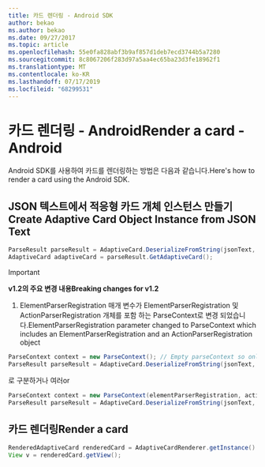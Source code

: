 ```yaml
---
title: 카드 렌더링 - Android SDK
author: bekao
ms.author: bekao
ms.date: 09/27/2017
ms.topic: article
ms.openlocfilehash: 55e0fa828abf3b9af857d1deb7ecd3744b5a7280
ms.sourcegitcommit: 8c8067206f283d97a5aa4ec65ba23d3fe18962f1
ms.translationtype: MT
ms.contentlocale: ko-KR
ms.lasthandoff: 07/17/2019
ms.locfileid: "68299531"
---
```

# <a name="render-a-card---android"></a><span data-ttu-id="5a61b-102">카드 렌더링 - Android</span><span class="sxs-lookup"><span data-stu-id="5a61b-102">Render a card - Android</span></span>

<span data-ttu-id="5a61b-103">Android SDK를 사용하여 카드를 렌더링하는 방법은 다음과 같습니다.</span><span class="sxs-lookup"><span data-stu-id="5a61b-103">Here's how to render a card using the Android SDK.</span></span>

## <a name="create-adaptive-card-object-instance-from-json-text"></a><span data-ttu-id="5a61b-104">JSON 텍스트에서 적응형 카드 개체 인스턴스 만들기</span><span class="sxs-lookup"><span data-stu-id="5a61b-104">Create Adaptive Card Object Instance from JSON Text</span></span>

```java
ParseResult parseResult = AdaptiveCard.DeserializeFromString(jsonText, AdaptiveCardRenderer.VERSION, elementParserRegistration);
AdaptiveCard adaptiveCard = parseResult.GetAdaptiveCard();
```
> [!IMPORTANT]
> <span data-ttu-id="5a61b-105">**v1.2의 주요 변경 내용**</span><span class="sxs-lookup"><span data-stu-id="5a61b-105">**Breaking changes for v1.2**</span></span>
> 

1. <span data-ttu-id="5a61b-106">ElementParserRegistration 매개 변수가 ElementParserRegistration 및 ActionParserRegistration 개체를 포함 하는 ParseContext로 변경 되었습니다.</span><span class="sxs-lookup"><span data-stu-id="5a61b-106">ElementParserRegistration parameter changed to ParseContext which includes an ElementParserRegistration and an ActionParserRegistration object</span></span>

```java
ParseContext context = new ParseContext(); // Empty parseContext so only known elements up to v1.2 will be parsed
ParseResult parseResult = AdaptiveCard.DeserializeFromString(jsonText, AdaptiveCardRenderer.VERSION, context);
```

<span data-ttu-id="5a61b-107">로 구분하거나 여러</span><span class="sxs-lookup"><span data-stu-id="5a61b-107">or</span></span>

```java
ParseContext context = new ParseContext(elementParserRegistration, actionParserRegistration);
ParseResult parseResult = AdaptiveCard.DeserializeFromString(jsonText, AdaptiveCardRenderer.VERSION, context);
```

## <a name="render-a-card"></a><span data-ttu-id="5a61b-108">카드 렌더링</span><span class="sxs-lookup"><span data-stu-id="5a61b-108">Render a card</span></span>

```java
RenderedAdaptiveCard renderedCard = AdaptiveCardRenderer.getInstance().render(context, fragmentManager, adaptiveCard, cardActionHandler, hostConfig);
View v = renderedCard.getView();
```
